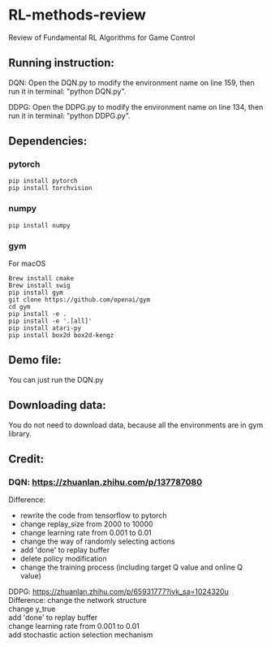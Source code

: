 # RL-methods-review
Review of Fundamental RL Algorithms for Game Control

## Running instruction:
DQN: Open the DQN.py to modify the environment name on line 159, then run it in terminal: "python DQN.py".

DDPG: Open the DDPG.py to modify the environment name on line 134, then run it in terminal: "python DDPG.py".




## Dependencies:
### pytorch
```
pip install pytorch
pip install torchvision  
```
### numpy
```
pip install numpy  
```
### gym
For macOS
```
Brew install cmake  
Brew install swig   
pip install gym  
git clone https://github.com/openai/gym  
cd gym  
pip install -e .  
pip install -e '.[all]'  
pip install atari-py  
pip install box2d box2d-kengz  
```
                
## Demo file:
You can just run the DQN.py  

## Downloading data:
You do not need to download data, because all the environments are in gym library.  

## Credit:
### DQN: https://zhuanlan.zhihu.com/p/137787080  
Difference: 
* rewrite the code from tensorflow to pytorch  
* change replay_size from 2000 to 10000  
* change learning rate from 0.001 to 0.01  
* change the way of randomly selecting actions  
* add 'done' to replay buffer  
* delete policy modification  
* change the training process (including target Q value and online Q value)  

DDPG: https://zhuanlan.zhihu.com/p/65931777?ivk_sa=1024320u  
      Difference: change the network structure  
                  change y_true  
                  add 'done' to replay buffer  
                  change learning rate from 0.001 to 0.01  
                  add stochastic action selection mechanism  
                  
